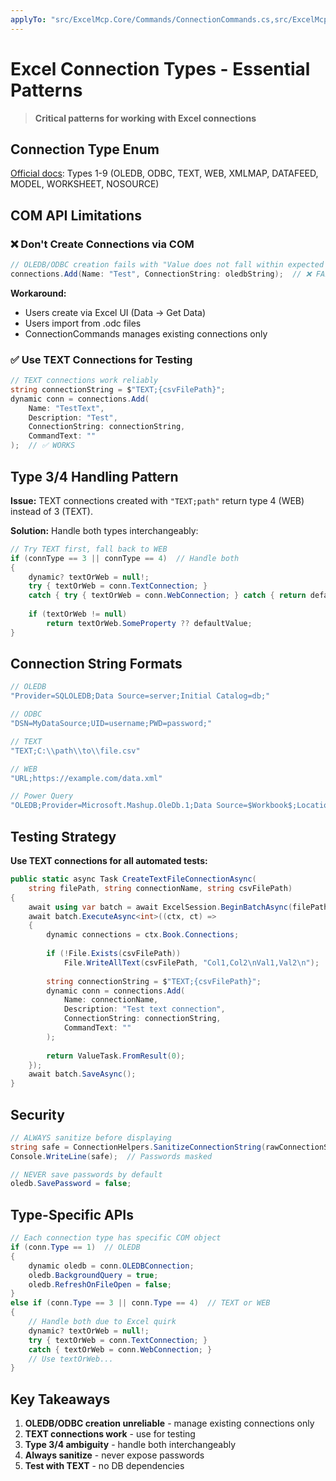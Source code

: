 ```yaml
---
applyTo: "src/ExcelMcp.Core/Commands/ConnectionCommands.cs,src/ExcelMcp.Core/Connections/**/*.cs,tests/**/ConnectionCommands*.cs,tests/**/ConnectionTestHelper.cs"
---
```


# Excel Connection Types - Essential Patterns

> **Critical patterns for working with Excel connections**

## Connection Type Enum

[Official docs](https://learn.microsoft.com/en-us/office/vba/api/excel.xlconnectiontype): Types 1-9 (OLEDB, ODBC, TEXT, WEB, XMLMAP, DATAFEED, MODEL, WORKSHEET, NOSOURCE)

## COM API Limitations

### ❌ Don't Create Connections via COM

```csharp
// OLEDB/ODBC creation fails with "Value does not fall within expected range"
connections.Add(Name: "Test", ConnectionString: oledbString);  // ❌ FAILS
```

**Workaround:**
- Users create via Excel UI (Data → Get Data)
- Users import from .odc files
- ConnectionCommands manages existing connections only

### ✅ Use TEXT Connections for Testing

```csharp
// TEXT connections work reliably
string connectionString = $"TEXT;{csvFilePath}";
dynamic conn = connections.Add(
    Name: "TestText",
    Description: "Test",
    ConnectionString: connectionString,
    CommandText: ""
);  // ✅ WORKS
```

## Type 3/4 Handling Pattern

**Issue:** TEXT connections created with `"TEXT;path"` return type 4 (WEB) instead of 3 (TEXT).

**Solution:** Handle both types interchangeably:

```csharp
// Try TEXT first, fall back to WEB
if (connType == 3 || connType == 4)  // Handle both
{
    dynamic? textOrWeb = null!;
    try { textOrWeb = conn.TextConnection; }
    catch { try { textOrWeb = conn.WebConnection; } catch { return defaultValue; } }
    
    if (textOrWeb != null)
        return textOrWeb.SomeProperty ?? defaultValue;
}
```

## Connection String Formats

```csharp
// OLEDB
"Provider=SQLOLEDB;Data Source=server;Initial Catalog=db;"

// ODBC
"DSN=MyDataSource;UID=username;PWD=password;"

// TEXT
"TEXT;C:\\path\\to\\file.csv"

// WEB
"URL;https://example.com/data.xml"

// Power Query
"OLEDB;Provider=Microsoft.Mashup.OleDb.1;Data Source=$Workbook$;Location=QueryName"
```

## Testing Strategy

**Use TEXT connections for all automated tests:**

```csharp
public static async Task CreateTextFileConnectionAsync(
    string filePath, string connectionName, string csvFilePath)
{
    await using var batch = await ExcelSession.BeginBatchAsync(filePath);
    await batch.ExecuteAsync<int>((ctx, ct) =>
    {
        dynamic connections = ctx.Book.Connections;
        
        if (!File.Exists(csvFilePath))
            File.WriteAllText(csvFilePath, "Col1,Col2\nVal1,Val2\n");
        
        string connectionString = $"TEXT;{csvFilePath}";
        dynamic conn = connections.Add(
            Name: connectionName,
            Description: "Test text connection",
            ConnectionString: connectionString,
            CommandText: ""
        );
        
        return ValueTask.FromResult(0);
    });
    await batch.SaveAsync();
}
```

## Security

```csharp
// ALWAYS sanitize before displaying
string safe = ConnectionHelpers.SanitizeConnectionString(rawConnectionString);
Console.WriteLine(safe);  // Passwords masked

// NEVER save passwords by default
oledb.SavePassword = false;
```

## Type-Specific APIs

```csharp
// Each connection type has specific COM object
if (conn.Type == 1)  // OLEDB
{
    dynamic oledb = conn.OLEDBConnection;
    oledb.BackgroundQuery = true;
    oledb.RefreshOnFileOpen = false;
}
else if (conn.Type == 3 || conn.Type == 4)  // TEXT or WEB
{
    // Handle both due to Excel quirk
    dynamic? textOrWeb = null!;
    try { textOrWeb = conn.TextConnection; }
    catch { textOrWeb = conn.WebConnection; }
    // Use textOrWeb...
}
```

## Key Takeaways

1. **OLEDB/ODBC creation unreliable** - manage existing connections only
2. **TEXT connections work** - use for testing
3. **Type 3/4 ambiguity** - handle both interchangeably
4. **Always sanitize** - never expose passwords
5. **Test with TEXT** - no DB dependencies
